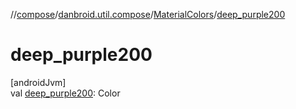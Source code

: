 //[compose](../../../index.md)/[danbroid.util.compose](../index.md)/[MaterialColors](index.md)/[deep_purple200](deep_purple200.md)

# deep_purple200

[androidJvm]\
val [deep_purple200](deep_purple200.md): Color
